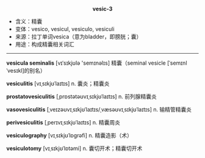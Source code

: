 
**<center>vesic-3</center>**

- <span class="definition">含义：精囊</span>
- <span class="definition">变体：vesico, vesicul, vesiculo, vesiculi</span>
- <span class="definition">来源：拉丁单词vesica（意为bladder，即膀胱；囊）</span>
- <span class="definition">用途：构成精囊相关词汇</span>


---


<span class="vocabulary">**vesicula seminalis**</span> [vɪˈsɪkjʊlə 'semɪnәlɪs] 精囊（seminal vesicle [ˈsemɪnl ˈvesɪkl]的别名）

<span class="vocabulary">**vesiculitis**</span> [vɪˌsɪkjʊˈlaɪtɪs] n. 囊炎；精囊炎

<span class="vocabulary">**prostatovesiculitis**</span> [ˌprɒstətəʊvɪˌsɪkjʊˈlaɪtɪs] n. 前列腺精囊炎  

<span class="vocabulary">**vasovesiculitis**</span> [ˌveɪzəʊvɪˌsɪkjʊˈlaɪtɪs/ˌvæsəʊvɪˌsɪkjʊˈlaɪtɪs] n. 输精管精囊炎

<span class="vocabulary">**perivesiculitis**</span> [ˌperɪvɪˌsɪkjʊˈlaɪtɪs] n. 精囊周炎

<span class="vocabulary">**vesiculography**</span> [vɪˌsɪkjʊˈlɒgrəfi] n. 精囊造影（术）

<span class="vocabulary">**vesiculotomy**</span> [vɪˌsɪkjʊˈlɒtəmi] n. 囊切开术；精囊切开术
